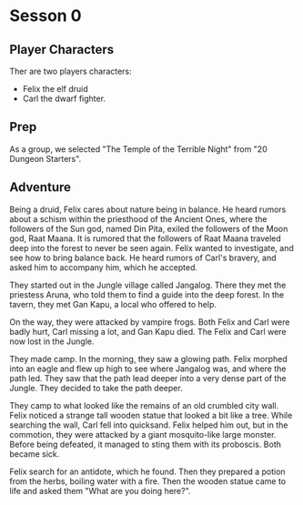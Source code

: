 # Sesson 0

## Player Characters

Ther are two players characters:

* Felix the elf druid
* Carl the dwarf fighter.

## Prep

As a group, we selected "The Temple of the Terrible Night" from "20 Dungeon Starters".

## Adventure

Being a druid, Felix cares about nature being in balance.
He heard rumors about a schism within the priesthood of the Ancient Ones,
where the followers of the Sun god, named Din Pita,
exiled the followers of the Moon god, Raat Maana.
It is rumored that the followers of Raat Maana traveled deep into the forest
to never be seen again.
Felix wanted to investigate, and see how to bring balance back.
He heard rumors of Carl's bravery, and asked him to accompany him, which he accepted.

They started out in the Jungle village called Jangalog.
There they met the priestess Aruna, who told them to find a guide into the deep forest.
In the tavern, they met Gan Kapu, a local who offered to help.

On the way, they were attacked by vampire frogs.
Both Felix and Carl were badly hurt, Carl missing a lot, and Gan Kapu died.
The Felix and Carl were now lost in the Jungle.

They made camp. In the morning, they saw a glowing path.
Felix morphed into an eagle and flew up high to see where Jangalog was,
and where the path led.
They saw that the path lead deeper into a very dense part of the Jungle.
They decided to take the path deeper.

They camp to what looked like the remains of an old crumbled city wall.
Felix noticed a strange tall wooden statue that looked a bit like a tree.
While searching the wall, Carl fell into quicksand.
Felix helped him out, but in the commotion, they were attacked by a giant mosquito-like large monster.
Before being defeated, it managed to sting them with its proboscis. Both became sick.

Felix search for an antidote, which he found.
Then they prepared a potion from the herbs, boiling water with a fire.
Then the wooden statue came to life and asked them "What are you doing here?".
